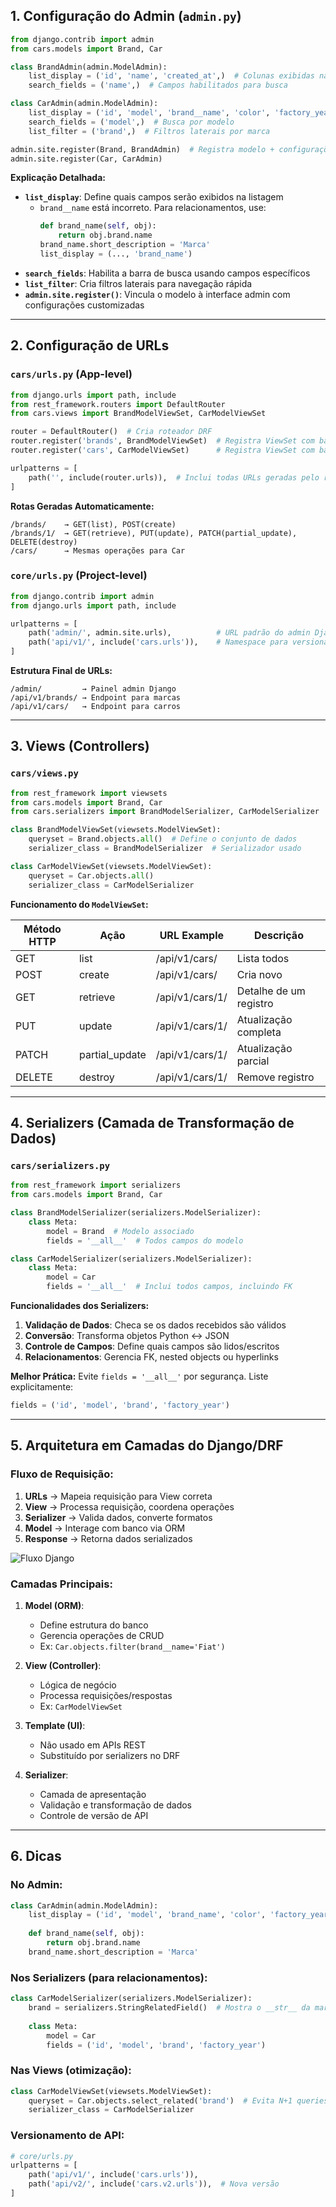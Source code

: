## 1. Configuração do Admin (`admin.py`)

```python
from django.contrib import admin
from cars.models import Brand, Car

class BrandAdmin(admin.ModelAdmin):
    list_display = ('id', 'name', 'created_at',)  # Colunas exibidas na lista
    search_fields = ('name',)  # Campos habilitados para busca

class CarAdmin(admin.ModelAdmin):
    list_display = ('id', 'model', 'brand__name', 'color', 'factory_year', 'model_year', 'created_at',)
    search_fields = ('model',)  # Busca por modelo
    list_filter = ('brand',)  # Filtros laterais por marca

admin.site.register(Brand, BrandAdmin)  # Registra modelo + configurações customizadas
admin.site.register(Car, CarAdmin)
```

**Explicação Detalhada:**
- **`list_display`**: Define quais campos serão exibidos na listagem
  - `brand__name` está incorreto. Para relacionamentos, use:
    ```python
    def brand_name(self, obj):
        return obj.brand.name
    brand_name.short_description = 'Marca'
    list_display = (..., 'brand_name')
    ```
- **`search_fields`**: Habilita a barra de busca usando campos específicos
- **`list_filter`**: Cria filtros laterais para navegação rápida
- **`admin.site.register()`**: Vincula o modelo à interface admin com configurações customizadas

---

## 2. Configuração de URLs

### `cars/urls.py` (App-level)
```python
from django.urls import path, include
from rest_framework.routers import DefaultRouter
from cars.views import BrandModelViewSet, CarModelViewSet

router = DefaultRouter()  # Cria roteador DRF
router.register('brands', BrandModelViewSet)  # Registra ViewSet com base URL /brands/
router.register('cars', CarModelViewSet)      # Registra ViewSet com base URL /cars/

urlpatterns = [
    path('', include(router.urls)),  # Inclui todas URLs geradas pelo router
]
```

**Rotas Geradas Automaticamente:**
```
/brands/    → GET(list), POST(create)
/brands/1/  → GET(retrieve), PUT(update), PATCH(partial_update), DELETE(destroy)
/cars/      → Mesmas operações para Car
```

### `core/urls.py` (Project-level)
```python
from django.contrib import admin
from django.urls import path, include

urlpatterns = [
    path('admin/', admin.site.urls),          # URL padrão do admin Django
    path('api/v1/', include('cars.urls')),    # Namespace para versionamento da API
]
```

**Estrutura Final de URLs:**
```
/admin/         → Painel admin Django
/api/v1/brands/ → Endpoint para marcas
/api/v1/cars/   → Endpoint para carros
```

---

## 3. Views (Controllers)

### `cars/views.py`
```python
from rest_framework import viewsets
from cars.models import Brand, Car
from cars.serializers import BrandModelSerializer, CarModelSerializer

class BrandModelViewSet(viewsets.ModelViewSet):
    queryset = Brand.objects.all()  # Define o conjunto de dados
    serializer_class = BrandModelSerializer  # Serializador usado

class CarModelViewSet(viewsets.ModelViewSet):
    queryset = Car.objects.all()
    serializer_class = CarModelSerializer
```

**Funcionamento do `ModelViewSet`:**

| Método HTTP | Ação          | URL Example       | Descrição               |
|-------------|---------------|-------------------|-------------------------|
| GET         | list          | /api/v1/cars/     | Lista todos             |
| POST        | create        | /api/v1/cars/     | Cria novo               |
| GET         | retrieve      | /api/v1/cars/1/   | Detalhe de um registro  |
| PUT         | update        | /api/v1/cars/1/   | Atualização completa    |
| PATCH       | partial_update| /api/v1/cars/1/   | Atualização parcial     |
| DELETE      | destroy       | /api/v1/cars/1/   | Remove registro         |

---

## 4. Serializers (Camada de Transformação de Dados)

### `cars/serializers.py`
```python
from rest_framework import serializers
from cars.models import Brand, Car

class BrandModelSerializer(serializers.ModelSerializer):
    class Meta:
        model = Brand  # Modelo associado
        fields = '__all__'  # Todos campos do modelo

class CarModelSerializer(serializers.ModelSerializer):
    class Meta:
        model = Car
        fields = '__all__'  # Inclui todos campos, incluindo FK
```

**Funcionalidades dos Serializers:**
1. **Validação de Dados**: Checa se os dados recebidos são válidos
2. **Conversão**: Transforma objetos Python ↔ JSON
3. **Controle de Campos**: Define quais campos são lidos/escritos
4. **Relacionamentos**: Gerencia FK, nested objects ou hyperlinks

**Melhor Prática:** Evite `fields = '__all__'` por segurança. Liste explicitamente:
```python
fields = ('id', 'model', 'brand', 'factory_year')
```

---

## 5. Arquitetura em Camadas do Django/DRF

### Fluxo de Requisição:
1. **URLs** → Mapeia requisição para View correta
2. **View** → Processa requisição, coordena operações
3. **Serializer** → Valida dados, converte formatos
4. **Model** → Interage com banco via ORM
5. **Response** → Retorna dados serializados

![Fluxo Django](https://miro.medium.com/v2/resize:fit:720/format:webp/1*Z9mGkNGrZ7Hsw1ZxHyITCQ.png)

### Camadas Principais:
1. **Model (ORM)**: 
   - Define estrutura do banco
   - Gerencia operações de CRUD
   - Ex: `Car.objects.filter(brand__name='Fiat')`

2. **View (Controller)**: 
   - Lógica de negócio
   - Processa requisições/respostas
   - Ex: `CarModelViewSet`

3. **Template (UI)**: 
   - Não usado em APIs REST
   - Substituído por serializers no DRF

4. **Serializer**: 
   - Camada de apresentação
   - Validação e transformação de dados
   - Controle de versão de API

---

## 6. Dicas

### No Admin:
```python
class CarAdmin(admin.ModelAdmin):
    list_display = ('id', 'model', 'brand_name', 'color', 'factory_year')
    
    def brand_name(self, obj):
        return obj.brand.name
    brand_name.short_description = 'Marca'
```

### Nos Serializers (para relacionamentos):
```python
class CarModelSerializer(serializers.ModelSerializer):
    brand = serializers.StringRelatedField()  # Mostra o __str__ da marca
    
    class Meta:
        model = Car
        fields = ('id', 'model', 'brand', 'factory_year')
```

### Nas Views (otimização):
```python
class CarModelViewSet(viewsets.ModelViewSet):
    queryset = Car.objects.select_related('brand')  # Evita N+1 queries
    serializer_class = CarModelSerializer
```

### Versionamento de API:
```python
# core/urls.py
urlpatterns = [
    path('api/v1/', include('cars.urls')),
    path('api/v2/', include('cars.v2.urls')),  # Nova versão
]
```
